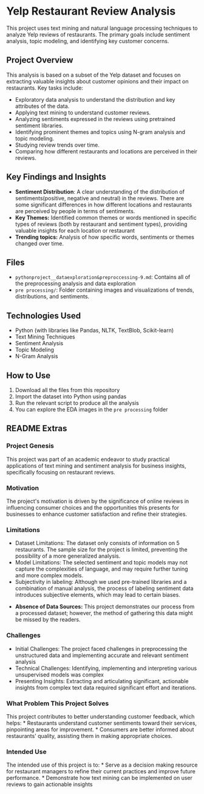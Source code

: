 # Yelp Restaurant Review Analysis

This project uses text mining and natural language processing techniques to analyze Yelp reviews of restaurants. The primary goals include sentiment analysis, topic modeling, and identifying key customer concerns.

## Project Overview

This analysis is based on a subset of the Yelp dataset and focuses on extracting valuable insights about customer opinions and their impact on restaurants. Key tasks include:
*   Exploratory data analysis to understand the distribution and key attributes of the data.
*   Applying text mining to understand customer reviews.
*   Analyzing sentiments expressed in the reviews using pretrained sentiment libraries.
*   Identifying prominent themes and topics using N-gram analysis and topic modeling.
*   Studying review trends over time.
*   Comparing how different restaurants and locations are perceived in their reviews.

## Key Findings and Insights

*   **Sentiment Distribution**: A clear understanding of the distribution of sentiments(positive, negative and neutral) in the reviews. There are some significant differences in how different locations and restaurants are perceived by people in terms of sentiments.
*  **Key Themes:** Identified common themes or words mentioned in specific types of reviews (both by restaurant and sentiment types), providing valuable insights for each location or restaurant
*  **Trending topics:** Analysis of how specific words, sentiments or themes changed over time.

## Files

*   `pythonproject__dataexploration&preproccessing-9.md`: Contains all of the preprocessing analysis and data exploration
*   `pre processing/`: Folder containing images and visualizations of trends, distributions, and sentiments.

## Technologies Used

*   Python (with libraries like Pandas, NLTK, TextBlob, Scikit-learn)
*   Text Mining Techniques
*   Sentiment Analysis
*   Topic Modeling
*   N-Gram Analysis

## How to Use

1. Download all the files from this repository
2.  Import the dataset into Python using pandas
3. Run the relevant script to produce all the analysis
4. You can explore the EDA images in the `pre processing` folder

## README Extras

### Project Genesis
This project was part of an academic endeavor to study practical applications of text mining and sentiment analysis for business insights, specifically focusing on restaurant reviews.

### Motivation
The project's motivation is driven by the significance of online reviews in influencing consumer choices and the opportunities this presents for businesses to enhance customer satisfaction and refine their strategies.

### Limitations
- Dataset Limitations: The dataset only consists of information on 5 restaurants. The sample size for the project is limited, preventing the possibility of a more generalized analysis.
- Model Limitations: The selected sentiment and topic models may not capture the complexities of language, and may require further tuning and more complex models.
- Subjectivity in labeling: Although we used pre-trained libraries and a combination of manual analysis, the process of labeling sentiment data introduces subjective elements, which may lead to certain biases.
* **Absence of Data Sources:** This project demonstrates our process from a processed dataset; however, the method of gathering this data might be missed by the readers.

### Challenges
* Initial Challenges: The project faced challenges in preprocessing the unstructured data and implementing accurate and relevant sentiment analysis
* Technical Challenges: Identifying, implementing and interpreting various unsupervised models was complex
* Presenting Insights: Extracting and articulating significant, actionable insights from complex text data required significant effort and iterations.

### What Problem This Project Solves
This project contributes to better understanding customer feedback, which helps:
    * Restaurants understand customer sentiments toward their services, pinpointing areas for improvement.
    * Consumers are better informed about restaurants' quality, assisting them in making appropriate choices.

### Intended Use
The intended use of this project is to:
    * Serve as a decision making resource for restaurant managers to refine their current practices and improve future performance.
    * Demonstrate how text mining can be implemented on user reviews to gain actionable insights
